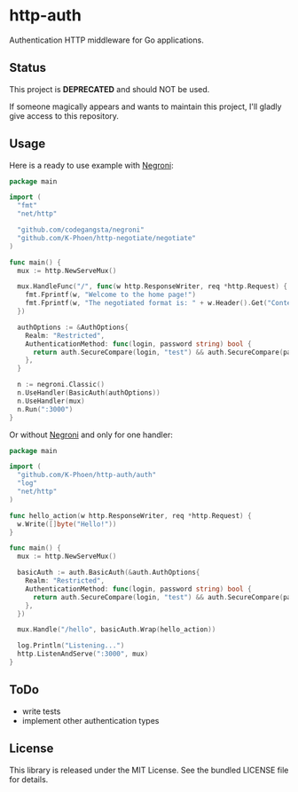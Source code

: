 http-auth
=========

Authentication HTTP middleware for Go applications.

## Status

This project is **DEPRECATED** and should NOT be used. 

If someone magically appears and wants to maintain this project, I'll gladly give access to this repository.

## Usage

Here is a ready to use example with [Negroni](https://github.com/codegangsta/negroni):

```go
package main

import (
  "fmt"
  "net/http"

  "github.com/codegangsta/negroni"
  "github.com/K-Phoen/http-negotiate/negotiate"
)

func main() {
  mux := http.NewServeMux()

  mux.HandleFunc("/", func(w http.ResponseWriter, req *http.Request) {
    fmt.Fprintf(w, "Welcome to the home page!")
    fmt.Fprintf(w, "The negotiated format is: " + w.Header().Get("Content-Type"))
  })

  authOptions := &AuthOptions{
    Realm: "Restricted",
    AuthenticationMethod: func(login, password string) bool {
      return auth.SecureCompare(login, "test") && auth.SecureCompare(password, "tata")
    },
  }

  n := negroni.Classic()
  n.UseHandler(BasicAuth(authOptions))
  n.UseHandler(mux)
  n.Run(":3000")
}
```

Or without [Negroni](https://github.com/codegangsta/negroni) and only for one
handler:

```go
package main

import (
  "github.com/K-Phoen/http-auth/auth"
  "log"
  "net/http"
)

func hello_action(w http.ResponseWriter, req *http.Request) {
  w.Write([]byte("Hello!"))
}

func main() {
  mux := http.NewServeMux()

  basicAuth := auth.BasicAuth(&auth.AuthOptions{
    Realm: "Restricted",
    AuthenticationMethod: func(login, password string) bool {
      return auth.SecureCompare(login, "test") && auth.SecureCompare(password, "tata")
    },
  })

  mux.Handle("/hello", basicAuth.Wrap(hello_action))

  log.Println("Listening...")
  http.ListenAndServe(":3000", mux)
}
```


## ToDo

  * write tests
  * implement other authentication types

## License

This library is released under the MIT License. See the bundled LICENSE file for
details.
